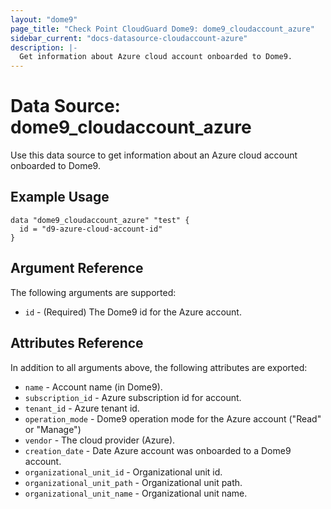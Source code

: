 ```yaml
---
layout: "dome9"
page_title: "Check Point CloudGuard Dome9: dome9_cloudaccount_azure"
sidebar_current: "docs-datasource-cloudaccount-azure"
description: |-
  Get information about Azure cloud account onboarded to Dome9.
---
```


# Data Source: dome9_cloudaccount_azure

Use this data source to get information about an Azure cloud account onboarded to Dome9.

## Example Usage

```hcl
data "dome9_cloudaccount_azure" "test" {
  id = "d9-azure-cloud-account-id"
}
```

## Argument Reference

The following arguments are supported:

* `id` - (Required) The Dome9 id for the Azure account.

## Attributes Reference

In addition to all arguments above, the following attributes are exported:

* `name` - Account name (in Dome9).
* `subscription_id` - Azure subscription id for account.
* `tenant_id` - Azure tenant id.
* `operation_mode` - Dome9 operation mode for the Azure account ("Read" or "Manage")
* `vendor` - The cloud provider (Azure).
* `creation_date` - Date Azure account was onboarded to a Dome9 account.
* `organizational_unit_id` - Organizational unit id.
* `organizational_unit_path` - Organizational unit path.
* `organizational_unit_name` - Organizational unit name.
